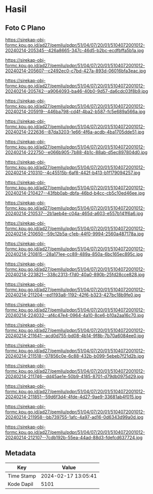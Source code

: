 # Hasil

## Foto C Plano

https://sirekap-obj-formc.kpu.go.id/ad27/pemilu/pdpr/51/04/07/20/01/5104072001012-20240214-205345--426a8665-347c-46d5-b2bc-ecdfbffa5b1a.jpg

https://sirekap-obj-formc.kpu.go.id/ad27/pemilu/pdpr/51/04/07/20/01/5104072001012-20240214-205607--c2492ec0-c7bd-427a-893d-06016bfa3eac.jpg

https://sirekap-obj-formc.kpu.go.id/ad27/pemilu/pdpr/51/04/07/20/01/5104072001012-20240214-205742--a9064093-ba46-40b0-9d57-da6cdc03f8b9.jpg

https://sirekap-obj-formc.kpu.go.id/ad27/pemilu/pdpr/51/04/07/20/01/5104072001012-20240214-205919--446ba798-cd4f-4ba2-b587-fc5e689a566a.jpg

https://sirekap-obj-formc.kpu.go.id/ad27/pemilu/pdpr/51/04/07/20/01/5104072001012-20240214-222636--87da3203-1e66-4f6a-acdb-4ba1705dde51.jpg

https://sirekap-obj-formc.kpu.go.id/ad27/pemilu/pdpr/51/04/07/20/01/5104072001012-20240214-222750--e066b905-7b88-4b1c-88ab-d5ec897804d0.jpg

https://sirekap-obj-formc.kpu.go.id/ad27/pemilu/pdpr/51/04/07/20/01/5104072001012-20240214-210310--4c45515b-6af8-442f-b413-b1f179094257.jpg

https://sirekap-obj-formc.kpu.go.id/ad27/pemilu/pdpr/51/04/07/20/01/5104072001012-20240214-210427--43fbb0ab-dbfa-46bd-b4cc-cb5c10ed46ee.jpg

https://sirekap-obj-formc.kpu.go.id/ad27/pemilu/pdpr/51/04/07/20/01/5104072001012-20240214-210537--2b1aeb4e-c04a-465d-a603-e557b141f6a6.jpg

https://sirekap-obj-formc.kpu.go.id/ad27/pemilu/pdpr/51/04/07/20/01/5104072001012-20240214-210650--59c12b5a-c1eb-44f0-9994-2560a487178a.jpg

https://sirekap-obj-formc.kpu.go.id/ad27/pemilu/pdpr/51/04/07/20/01/5104072001012-20240214-210815--28a171ee-cc89-489a-850a-6bc165ec895c.jpg

https://sirekap-obj-formc.kpu.go.id/ad27/pemilu/pdpr/51/04/07/20/01/5104072001012-20240214-223821--338c2313-f7d0-40a0-890b-25fd28cce828.jpg

https://sirekap-obj-formc.kpu.go.id/ad27/pemilu/pdpr/51/04/07/20/01/5104072001012-20240214-211204--ed1193a8-1192-42f6-b323-427bc18b9fe0.jpg

https://sirekap-obj-formc.kpu.go.id/ad27/pemilu/pdpr/51/04/07/20/01/5104072001012-20240214-224032--af4c47e4-0964-4a10-8ce6-b10a2aa16c70.jpg

https://sirekap-obj-formc.kpu.go.id/ad27/pemilu/pdpr/51/04/07/20/01/5104072001012-20240214-211641--acd0d755-bd08-4b14-9f8b-7b70a6084ee0.jpg

https://sirekap-obj-formc.kpu.go.id/ad27/pemilu/pdpr/51/04/07/20/01/5104072001012-20240214-211518--07856c0e-6c88-432b-b099-5ebeb7f21d2b.jpg

https://sirekap-obj-formc.kpu.go.id/ad27/pemilu/pdpr/51/04/07/20/01/5104072001012-20240214-211746--dd45ae1e-50b9-4185-8701-d79db0975d29.jpg

https://sirekap-obj-formc.kpu.go.id/ad27/pemilu/pdpr/51/04/07/20/01/5104072001012-20240214-211851--59d6f3d4-4fde-4d27-9ae9-33681ab4f015.jpg

https://sirekap-obj-formc.kpu.go.id/ad27/pemilu/pdpr/51/04/07/20/01/5104072001012-20240214-211958--bb739755-1afc-4a97-ad16-0d6343d99a0d.jpg

https://sirekap-obj-formc.kpu.go.id/ad27/pemilu/pdpr/51/04/07/20/01/5104072001012-20240214-212107--7cdb192b-55ea-44ad-88d3-fdefcd637724.jpg


## Metadata

| Key        | Value               |
| ---------- | ------------------- |
| Time Stamp | 2024-02-17 13:05:41 |
| Kode Dapil | 5101                |



